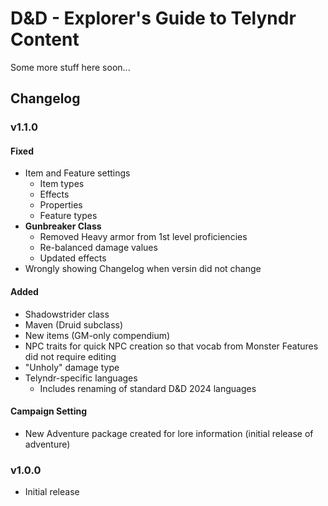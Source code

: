 # D&D - Explorer's Guide to Telyndr Content
Some more stuff here soon...

## Changelog

### v1.1.0
#### Fixed
- Item and Feature settings
    - Item types
    - Effects
    - Properties
    - Feature types
- **Gunbreaker Class**
    - Removed Heavy armor from 1st level proficiencies
    - Re-balanced damage values
    - Updated effects
- Wrongly showing Changelog when versin did not change

#### Added
- Shadowstrider class
- Maven (Druid subclass)
- New items (GM-only compendium)
- NPC traits for quick NPC creation so that vocab from Monster Features did not require editing
- "Unholy" damage type
- Telyndr-specific languages
    - Includes renaming of standard D&D 2024 languages

#### Campaign Setting
- New Adventure package created for lore information (initial release of adventure)

### v1.0.0
- Initial release
